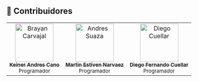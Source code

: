## 👥 Contribuidores

<table>
  <tr>
    <td align="center">
      <a href="https://github.com/KeinerNarvaez">
        <img src="https://avatars.githubusercontent.com/u/118007228?v=4" width="100px;" alt="Brayan Carvajal"/><br />
        <sub><b>Keiner Andres Cano</b></sub>
      </a>
      <br />
      <small>Programador</small>
    </td>
    <td align="center">
      <a href="https://github.com/Martin200618">
        <img src="https://avatars.githubusercontent.com/u/173796232?v=4" width="100px;" alt="Andres Suaza"/><br />
        <sub><b>Martin Estiven Narvaez</b></sub>
      </a>
      <br />
      <small>Programador</small>
    </td>
    <td align="center">
      <a href="https://github.com/Jurassickk">
        <img src="https://avatars.githubusercontent.com/u/142623560?v=" width="100px;" alt="Diego Cuellar"/><br />
        <sub><b>Diego Fernando Cuellar</b></sub>
      </a>
      <br />
      <small>Programador</small>
    </td>
  </tr>
</table>
